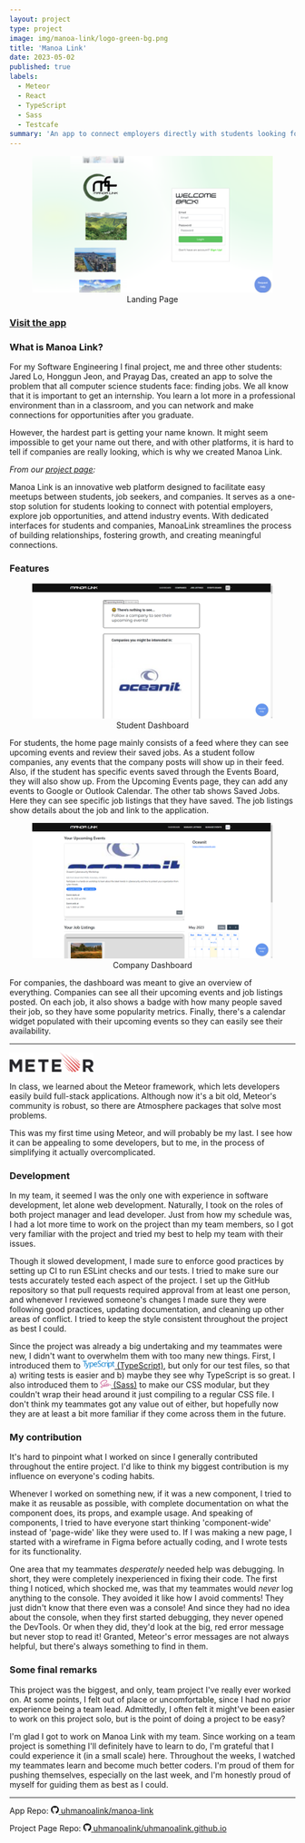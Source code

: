 ```yaml
---
layout: project
type: project
image: img/manoa-link/logo-green-bg.png
title: 'Manoa Link'
date: 2023-05-02
published: true
labels:
  - Meteor
  - React
  - TypeScript
  - Sass
  - Testcafe
summary: 'An app to connect employers directly with students looking for internships and other opportunities.'
---
```


<style>
figcaption {
  text-align: center;
}
</style>

<figure>
  <img class="img-fluid" alt="Manoa Link landing page" src="../img/manoa-link/landing.png" />
  <figcaption>Landing Page</figcaption>
</figure>

### [Visit the app](https://manoalink.site)

### What is Manoa Link?

For my Software Engineering I final project, me and three other students: Jared Lo, Honggun Jeon, and Prayag Das, created an app to solve the problem that all computer science students face: finding jobs. We all know that it is important to get an internship. You learn a lot more in a professional environment than in a classroom, and you can network and make connections for opportunities after you graduate.

However, the hardest part is getting your name known. It might seem impossible to get your name out there, and with other platforms, it is hard to tell if companies are really looking, which is why we created Manoa Link.

_From our [project page](https://uhmanoalink.github.io/):_

Manoa Link is an innovative web platform designed to facilitate easy meetups between students, job seekers, and companies. It serves as a one-stop solution for students looking to connect with potential employers, explore job opportunities, and attend industry events. With dedicated interfaces for students and companies, ManoaLink streamlines the process of building relationships, fostering growth, and creating meaningful connections.

### Features

<figure>
  <img class="img-fluid" alt="Manoa Link student dashboard" src="../img/manoa-link/student-dashboard.png">
  <figcaption>Student Dashboard</figcaption>
</figure>

For students, the home page mainly consists of a feed where they can see upcoming events and review their saved jobs. As a student follow companies, any events that the company posts will show up in their feed. Also, if the student has specific events saved through the Events Board, they will also show up. From the Upcoming Events page, they can add any events to Google or Outlook Calendar. The other tab shows Saved Jobs. Here they can see specific job listings that they have saved. The job listings show details about the job and link to the application.

<figure>
  <img class="img-fluid" alt="Manoa Link company dashboard" src="../img/manoa-link/company-dashboard.png">
  <figcaption>Company Dashboard</figcaption>
</figure>

For companies, the dashboard was meant to give an overview of everything. Companies can see all their upcoming events and job listings posted. On each job, it also shows a badge with how many people saved their job, so they have some popularity metrics. Finally, there's a calendar widget populated with their upcoming events so they can easily see their availability.

---

<a href="https://www.meteor.com/" target="_blank">
  <img style="height: 2.5em;" alt="Meteor.js logo" src="../img/manoa-link/meteor-logo-full.png" />
</a>

In class, we learned about the Meteor framework, which lets developers easily build full-stack applications. Although now it's a bit old, Meteor's community is robust, so there are Atmosphere packages that solve most problems.

This was my first time using Meteor, and will probably be my last. I see how it can be appealing to some developers, but to me, in the process of simplifying it actually overcomplicated.

### Development

In my team, it seemed I was the only one with experience in software development, let alone web development. Naturally, I took on the roles of both project manager and lead developer. Just from how my schedule was, I had a lot more time to work on the project than my team members, so I got very familiar with the project and tried my best to help my team with their issues.

Though it slowed development, I made sure to enforce good practices by setting up CI to run ESLint checks and our tests. I tried to make sure our tests accurately tested each aspect of the project. I set up the GitHub repository so that pull requests required approval from at least one person, and whenever I reviewed someone's changes I made sure they were following good practices, updating documentation, and cleaning up other areas of conflict. I tried to keep the style consistent throughout the project as best I could.

Since the project was already a big undertaking and my teammates were new, I didn't want to overwhelm them with too many new things. First, I introduced them to [<img style="height: 1em;" alt="TypeScript logo" src="../img/manoa-link/typescript-logo-full.png" /> (TypeScript)](https://www.typescriptlang.org/), but only for our test files, so that a) writing tests is easier and b) maybe they see why TypeScript is so great. I also introduced them to [<img style="height: 1em;" alt="Sass logo" src="../img/manoa-link/sass-logo.png" /> (Sass)](https://sass-lang.com/) to make our CSS modular, but they couldn't wrap their head around it just compiling to a regular CSS file. I don't think my teammates got any value out of either, but hopefully now they are at least a bit more familiar if they come across them in the future.

### My contribution

It's hard to pinpoint what I worked on since I generally contributed throughout the entire project. I'd like to think my biggest contribution is my influence on everyone's coding habits.

Whenever I worked on something new, if it was a new component, I tried to make it as reusable as possible, with complete documentation on what the component does, its props, and example usage. And speaking of components, I tried to have everyone start thinking 'component-wide' instead of 'page-wide' like they were used to. If I was making a new page, I started with a wireframe in Figma before actually coding, and I wrote tests for its functionality.

One area that my teammates _desperately_ needed help was debugging. In short, they were completely inexperienced in fixing their code. The first thing I noticed, which shocked me, was that my teammates would _never_ log anything to the console. They avoided it like how I avoid comments! They just didn't know that there even was a console! And since they had no idea about the console, when they first started debugging, they never opened the DevTools. Or when they did, they'd look at the big, red error message but never stop to read it! Granted, Meteor's error messages are not always helpful, but there's always something to find in them.

### Some final remarks

This project was the biggest, and only, team project I've really ever worked on. At some points, I felt out of place or uncomfortable, since I had no prior experience being a team lead. Admittedly, I often felt it might've been easier to work on this project solo, but is the point of doing a project to be easy?

I'm glad I got to work on Manoa Link with my team. Since working on a team project is something I'll definitely have to learn to do, I'm grateful that I could experience it (in a small scale) here. Throughout the weeks, I watched my teammates learn and become much better coders. I'm proud of them for pushing themselves, especially on the last week, and I'm honestly proud of myself for guiding them as best as I could.

---

App Repo: <a href="https://github.com/uhmanoalink/manoa-link"><svg xmlns="http://www.w3.org/2000/svg" width="1em" height="1em" fill="currentColor" class="bi bi-github mx-1" viewBox="0 0 16 16"><path d="M8 0C3.58 0 0 3.58 0 8c0 3.54 2.29 6.53 5.47 7.59.4.07.55-.17.55-.38 0-.19-.01-.82-.01-1.49-2.01.37-2.53-.49-2.69-.94-.09-.23-.48-.94-.82-1.13-.28-.15-.68-.52-.01-.53.63-.01 1.08.58 1.23.82.72 1.21 1.87.87 2.33.66.07-.52.28-.87.51-1.07-1.78-.2-3.64-.89-3.64-3.95 0-.87.31-1.59.82-2.15-.08-.2-.36-1.02.08-2.12 0 0 .67-.21 2.2.82.64-.18 1.32-.27 2-.27.68 0 1.36.09 2 .27 1.53-1.04 2.2-.82 2.2-.82.44 1.1.16 1.92.08 2.12.51.56.82 1.27.82 2.15 0 3.07-1.87 3.75-3.65 3.95.29.25.54.73.54 1.48 0 1.07-.01 1.93-.01 2.2 0 .21.15.46.55.38A8.012 8.012 0 0 0 16 8c0-4.42-3.58-8-8-8z"></path></svg> uhmanoalink/manoa-link </a>

Project Page Repo: <a href="https://github.com/uhmanoalink/uhmanoalink.github.io"><svg xmlns="http://www.w3.org/2000/svg" width="1em" height="1em" fill="currentColor" class="bi bi-github mx-1" viewBox="0 0 16 16"><path d="M8 0C3.58 0 0 3.58 0 8c0 3.54 2.29 6.53 5.47 7.59.4.07.55-.17.55-.38 0-.19-.01-.82-.01-1.49-2.01.37-2.53-.49-2.69-.94-.09-.23-.48-.94-.82-1.13-.28-.15-.68-.52-.01-.53.63-.01 1.08.58 1.23.82.72 1.21 1.87.87 2.33.66.07-.52.28-.87.51-1.07-1.78-.2-3.64-.89-3.64-3.95 0-.87.31-1.59.82-2.15-.08-.2-.36-1.02.08-2.12 0 0 .67-.21 2.2.82.64-.18 1.32-.27 2-.27.68 0 1.36.09 2 .27 1.53-1.04 2.2-.82 2.2-.82.44 1.1.16 1.92.08 2.12.51.56.82 1.27.82 2.15 0 3.07-1.87 3.75-3.65 3.95.29.25.54.73.54 1.48 0 1.07-.01 1.93-.01 2.2 0 .21.15.46.55.38A8.012 8.012 0 0 0 16 8c0-4.42-3.58-8-8-8z"></path></svg> uhmanoalink/uhmanoalink.github.io </a>
